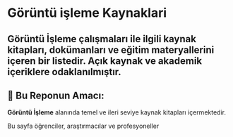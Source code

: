 # Görüntü işleme Kaynaklari

## Görüntü İşleme çalışmaları ile ilgili kaynak kitapları, dokümanları ve eğitim materyallerini içeren bir listedir. Açık kaynak ve akademik içeriklere odaklanılmıştır.

## 📌 **Bu Reponun Amacı:**

**Görüntü İşleme** alanında temel ve ileri seviye kaynak kitapları içermektedir.

Bu sayfa öğrenciler, araştırmacılar ve profesyoneller 

